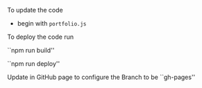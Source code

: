 To update the code
- begin with `portfolio.js`



To deploy the code run

``npm run build''

``npm run deploy''


Update in GitHub page to configure the Branch to be ``gh-pages''
